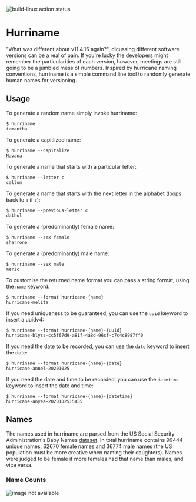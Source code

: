 ![build-linux action status](https://github.com/calmdown13/hurriname/workflows/Continuous%20Integration/badge.svg)

# Hurriname
"What was different about v11.4.16 again?", dicussing different software versions can be a real of pain. If you're lucky the developers might remember the particularities of each version, however, meetings are still going to be a jumbled mess of numbers. Inspired by hurricane naming conventions, hurriname is a simple command line tool to randomly generate human names for versioning.

## Usage
To generate a random name simply invoke hurriname:
```
$ hurriname
tamantha
```
To generate a capitlized name:
```
$ hurriname --capitalize
Navana
```
To generate a name that starts with a particular letter:
```
$ hurriname --letter c
callum
```
To generate a name that starts with the next letter in the alphabet (loops back to `a` if `z`):
```
$ hurriname --previous-letter c
dathol
```
To generate a (predominantly) female name:
```
$ hurriname --sex female
sharrone
```
To generate a (predominantly) male name:
```
$ hurriname --sex male
meric
```
To customise the returned name format you can pass a string format, using the `name` keyword:
```
$ hurriname --format hurricane-{name}
hurricane-melita
```
If you need uniqueness to be guaranteed, you can use the `uuid` keyword to insert a uuidv4:
```
$ hurriname --format hurricane-{name}-{uuid}
hurricane-blyss-cc5f67d9-a81f-4a8d-96cf-c7c4c8987ff0
```
If you need the date to be recorded, you can use the `date` keyword to insert the date:
```
$ hurriname --format hurricane-{name}-{date}
hurricane-annel-20201025
```
If you need the date and time to be recorded, you can use the `datetime` keyword to insert the date and time:
```
$ hurriname --format hurricane-{name}-{datetime}
hurricane-anyea-2020102515455
```

## Names
The names used in hurriname are parsed from the US Social Security Administration's Baby Names [dataset](https://catalog.data.gov/dataset/baby-names-from-social-security-card-applications-national-level-data). In total hurriname contains 99444 unique names, 62670 female names and 36774 male names (the US population must be more creative when naming their daughters). Names were judged to be female if more females had that name than males, and vice versa.

### Name Counts
![image not available](https://github.com/calmdown13/hurriname/docs/name_counts.png "name counts")
